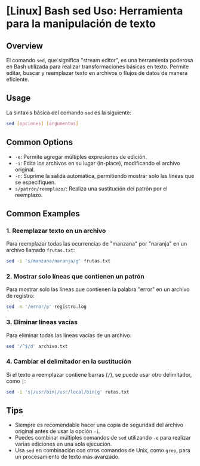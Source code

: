 # [Linux] Bash sed Uso: Herramienta para la manipulación de texto

## Overview
El comando `sed`, que significa "stream editor", es una herramienta poderosa en Bash utilizada para realizar transformaciones básicas en texto. Permite editar, buscar y reemplazar texto en archivos o flujos de datos de manera eficiente.

## Usage
La sintaxis básica del comando `sed` es la siguiente:

```bash
sed [opciones] [argumentos]
```

## Common Options
- `-e`: Permite agregar múltiples expresiones de edición.
- `-i`: Edita los archivos en su lugar (in-place), modificando el archivo original.
- `-n`: Suprime la salida automática, permitiendo mostrar solo las líneas que se especifiquen.
- `s/patrón/reemplazo/`: Realiza una sustitución del patrón por el reemplazo.

## Common Examples

### 1. Reemplazar texto en un archivo
Para reemplazar todas las ocurrencias de "manzana" por "naranja" en un archivo llamado `frutas.txt`:

```bash
sed -i 's/manzana/naranja/g' frutas.txt
```

### 2. Mostrar solo líneas que contienen un patrón
Para mostrar solo las líneas que contienen la palabra "error" en un archivo de registro:

```bash
sed -n '/error/p' registro.log
```

### 3. Eliminar líneas vacías
Para eliminar todas las líneas vacías de un archivo:

```bash
sed '/^$/d' archivo.txt
```

### 4. Cambiar el delimitador en la sustitución
Si el texto a reemplazar contiene barras (`/`), se puede usar otro delimitador, como `|`:

```bash
sed -i 's|/usr/bin|/usr/local/bin|g' rutas.txt
```

## Tips
- Siempre es recomendable hacer una copia de seguridad del archivo original antes de usar la opción `-i`.
- Puedes combinar múltiples comandos de `sed` utilizando `-e` para realizar varias ediciones en una sola ejecución.
- Usa `sed` en combinación con otros comandos de Unix, como `grep`, para un procesamiento de texto más avanzado.